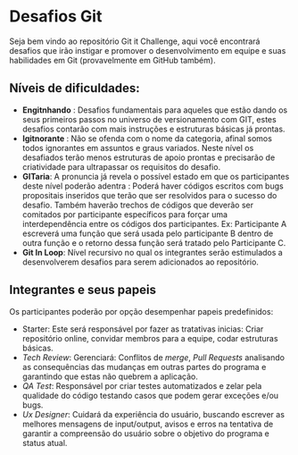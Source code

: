 # Desafios Git
Seja bem vindo ao repositório Git it Challenge, aqui você encontrará desafios que irão instigar e promover o desenvolvimento em equipe e suas habilidades em Git (provavelmente em GitHub também).

## Níveis de dificuldades:

- **Engitnhando** : Desafios fundamentais para aqueles que estão dando os seus primeiros passos no universo de versionamento com GIT,  estes desafios contarão com mais instruções e estruturas básicas já prontas.
- **Igitnorante** : Não se ofenda com o nome da categoria, afinal somos todos ignorantes em assuntos e graus variados. Neste nível os desafiados terão menos  estruturas de apoio prontas e precisarão de criatividade para ultrapassar os  requisitos do desafio.
- **GITaria**: A pronuncia já revela o possível estado em que os participantes deste nível poderão adentra : Poderá haver códigos escritos com bugs propositais inseridos que terão que ser resolvidos para o sucesso do desafio. Também haverão trechos de códigos que deverão ser comitados por participante específicos para forçar uma  interdependência entre os códigos dos participantes. Ex: Participante A escreverá uma função que será usada pelo participante B dentro de outra função e o retorno dessa função será tratado pelo Participante C.
- **Git In Loop**: Nível recursivo no qual os integrantes serão estimulados  a desenvolverem  desafios para serem adicionados ao repositório. 



## Integrantes e seus papeis

Os participantes poderão por opção desempenhar papeis predefinidos:

- Starter: Este será responsável por fazer as tratativas inicias:  Criar repositório online, convidar membros para a equipe, codar estruturas básicas.
- _Tech Review_: Gerenciará: Conflitos de _merge_, _Pull Requests_ analisando as consequências das mudanças em outras partes do programa e garantindo que  estas não quebrem a aplicação.
- _QA Test_: Responsável por criar testes automatizados e  zelar pela qualidade do código testando casos que podem gerar exceções e/ou bugs.
- _Ux Designer_: Cuidará da experiência do usuário,  buscando escrever as melhores  mensagens de input/output, avisos e erros na tentativa de garantir a compreensão do usuário sobre o objetivo do programa e status atual.

